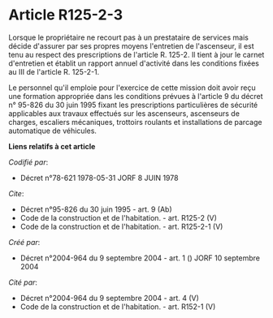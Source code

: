 # Article R125-2-3

Lorsque le propriétaire ne recourt pas à un prestataire de services mais décide d'assurer par ses propres moyens l'entretien
de l'ascenseur, il est tenu au respect des prescriptions de l'article R. 125-2. Il tient à jour le carnet d'entretien et
établit un rapport annuel d'activité dans les conditions fixées au III de l'article R. 125-2-1. 

Le personnel qu'il emploie pour l'exercice de cette mission doit avoir reçu une formation appropriée dans les conditions
prévues à l'article 9 du décret n° 95-826 du 30 juin 1995 fixant les prescriptions particulières de sécurité applicables aux
travaux effectués sur les ascenseurs, ascenseurs de charges, escaliers mécaniques, trottoirs roulants et installations de
parcage automatique de véhicules.

**Liens relatifs à cet article**

_Codifié par_:

  - Décret n°78-621 1978-05-31 JORF 8 JUIN 1978

_Cite_:

  - Décret n°95-826 du 30 juin 1995 - art. 9 (Ab)
  - Code de la construction et de l'habitation. - art. R125-2 (V)
  - Code de la construction et de l'habitation. - art. R125-2-1 (V)

_Créé par_:

  - Décret n°2004-964 du 9 septembre 2004 - art. 1 () JORF 10 septembre 2004

_Cité par_:

  - Décret n°2004-964 du 9 septembre 2004 - art. 4 (V)
  - Code de la construction et de l'habitation. - art. R152-1 (V)
